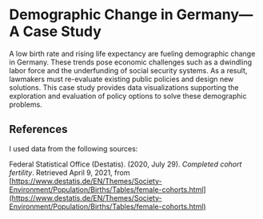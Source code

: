 # Demographic Change in Germany—A Case Study

A low birth rate and rising life expectancy are fueling demographic change in Germany. These trends pose economic challenges such as a dwindling labor force and the underfunding of social security systems. As a result, lawmakers must re-evaluate existing public policies and design new solutions. This case study provides data visualizations supporting the exploration and evaluation of policy options to solve these demographic problems.

## References

I used data from the following sources:

Federal Statistical Office (Destatis). (2020, July 29). _Completed cohort fertility_. Retrieved April 9, 2021, from [https://www.destatis.de/EN/Themes/Society-Environment/Population/Births/Tables/female-cohorts.html](https://www.destatis.de/EN/Themes/Society-Environment/Population/Births/Tables/female-cohorts.html)
